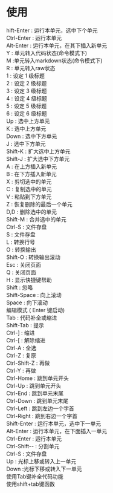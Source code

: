 # 使用

hift-Enter : 运行本单元，选中下个单元  
Ctrl-Enter : 运行本单元  
Alt-Enter : 运行本单元，在其下插入新单元  
Y : 单元转入代码状态(命令模式下)  
M :单元转入markdown状态(命令模式下)  
R : 单元转入raw状态  
1 : 设定 1 级标题  
2 : 设定 2 级标题  
3 : 设定 3 级标题  
4 : 设定 4 级标题  
5 : 设定 5 级标题  
6 : 设定 6 级标题  
Up : 选中上方单元  
K : 选中上方单元  
Down : 选中下方单元  
J : 选中下方单元  
Shift-K : 扩大选中上方单元  
Shift-J : 扩大选中下方单元  
A : 在上方插入新单元  
B : 在下方插入新单元  
X : 剪切选中的单元  
C : 复制选中的单元  
V : 粘贴到下方单元  
Z : 恢复删除的最后一个单元  
D,D : 删除选中的单元  
Shift-M : 合并选中的单元  
Ctrl-S : 文件存盘  
S : 文件存盘  
L : 转换行号  
O : 转换输出  
Shift-O : 转换输出滚动  
Esc : 关闭页面  
Q : 关闭页面  
H : 显示快捷键帮助  
Shift : 忽略  
Shift-Space : 向上滚动  
Space : 向下滚动  
编辑模式 ( Enter 键启动)  
Tab : 代码补全或缩进  
Shift-Tab : 提示  
Ctrl-] : 缩进  
Ctrl-[ : 解除缩进  
Ctrl-A : 全选  
Ctrl-Z : 复原  
Ctrl-Shift-Z : 再做  
Ctrl-Y : 再做  
Ctrl-Home : 跳到单元开头  
Ctrl-Up : 跳到单元开头  
Ctrl-End : 跳到单元末尾  
Ctrl-Down : 跳到单元末尾  
Ctrl-Left : 跳到左边一个字首  
Ctrl-Right : 跳到右边一个字首  
Shift-Enter : 运行本单元，选中下一单元  
Alt-Enter : 运行本单元，在下面插入一单元  
Ctrl-Enter : 运行本单元  
Ctrl-Shift-- : 分割单元  
Ctrl-S : 文件存盘  
Up : 光标上移或转入上一单元  
Down :光标下移或转入下一单元  
使用Tab键补全代码功能  
使用shift+tab键函数  
